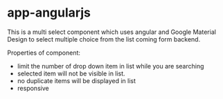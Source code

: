 # app-angularjs
This is a multi select component which uses angular and Google Material Design to select multiple choice 
from the list coming form backend.

Properties of component:
- limit the number of drop down item in list while you are searching
- selected item will not be visible in list.
- no duplicate items will be displayed in list
- responsive
